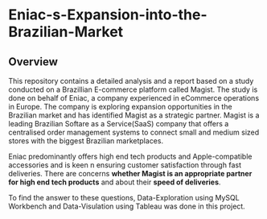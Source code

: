 # Eniac-s-Expansion-into-the-Brazilian-Market


## **Overview**  
This repository contains a detailed analysis and a report based on a study conducted on a Brazillian E-commerce platform called Magist. The study is done on behalf of Eniac, a company experienced in eCommerce operations in Europe. The company is exploring expansion opportunities in the Brazilian market and has identified Magist as a strategic partner. Magist is a leading Brazilian Softare as a Service(SaaS) company that offers a centralised order management systems to connect small and medium sized stores with the biggest Brazilian marketplaces.  

Eniac predominantly offers high end tech products and Apple-compatible accessories and is keen n ensuring customer satisfaction through fast deliveries. There are concerns **whether Magist is an appropriate partner for high end tech products** and about their **speed of deliveries**.

To find the answer to these questions, Data-Exploration using MySQL Workbench and Data-Visulation using Tableau was done in this project.


